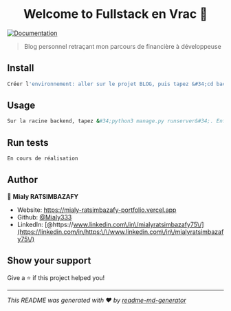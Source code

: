 <h1 align="center">Welcome to Fullstack en Vrac 👋</h1>
<p>
  <a href="https://github.com/Mialy333/Fullstack-en-vrac" target="_blank">
    <img alt="Documentation" src="https://img.shields.io/badge/documentation-yes-brightgreen.svg" />
  </a>
</p>

> Blog personnel retraçant mon parcours de financière à développeuse

## Install

```sh
Créer l'environnement: aller sur le projet BLOG, puis tapez &#34;cd backend&#34;. Ensuite sur la racine backend, tapez &#34;source env/bin/activate&#34;.  
```

## Usage

```sh
Sur la racine backend, tapez &#34;python3 manage.py runserver&#34;. Enfin cliquez sur http://127.0.0.1:8000/
```

## Run tests

```sh
En cours de réalisation
```

## Author

👤 **Mialy RATSIMBAZAFY**

* Website: https://mialy-ratsimbazafy-portfolio.vercel.app
* Github: [@Mialy333](https://github.com/Mialy333)
* LinkedIn: [@https:\/\/www.linkedin.com\/in\/mialyratsimbazafy75\/](https://linkedin.com/in/https:\/\/www.linkedin.com\/in\/mialyratsimbazafy75\/)

## Show your support

Give a ⭐️ if this project helped you!

***
_This README was generated with ❤️ by [readme-md-generator](https://github.com/kefranabg/readme-md-generator)_